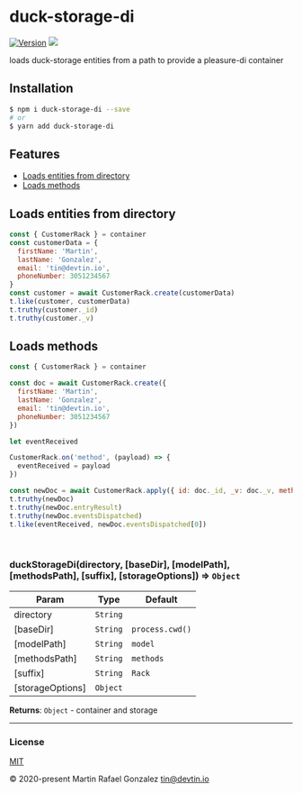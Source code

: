 <div><h1>duck-storage-di</h1></div>

<p>
    <a href="https://www.npmjs.com/package/duck-storage-di" target="_blank"><img src="https://img.shields.io/npm/v/duck-storage-di.svg" alt="Version"></a>
<a href="http://opensource.org/licenses" target="_blank"><img src="http://img.shields.io/badge/License-MIT-brightgreen.svg"></a>
</p>

<p>
    loads duck-storage entities from a path to provide a pleasure-di container
</p>

## Installation

```sh
$ npm i duck-storage-di --save
# or
$ yarn add duck-storage-di
```

## Features

- [Loads entities from directory](#loads-entities-from-directory)
- [Loads methods](#loads-methods)


<a name="loads-entities-from-directory"></a>

## Loads entities from directory


```js
const { CustomerRack } = container
const customerData = {
  firstName: 'Martin',
  lastName: 'Gonzalez',
  email: 'tin@devtin.io',
  phoneNumber: 3051234567
}
const customer = await CustomerRack.create(customerData)
t.like(customer, customerData)
t.truthy(customer._id)
t.truthy(customer._v)
```

<a name="loads-methods"></a>

## Loads methods


```js
const { CustomerRack } = container

const doc = await CustomerRack.create({
  firstName: 'Martin',
  lastName: 'Gonzalez',
  email: 'tin@devtin.io',
  phoneNumber: 3051234567
})

let eventReceived

CustomerRack.on('method', (payload) => {
  eventReceived = payload
})

const newDoc = await CustomerRack.apply({ id: doc._id, _v: doc._v, method: 'addLog', payload: 'message' })
t.truthy(newDoc)
t.truthy(newDoc.entryResult)
t.truthy(newDoc.eventsDispatched)
t.like(eventReceived, newDoc.eventsDispatched[0])
```


<br><a name="duckStorageDi"></a>

### duckStorageDi(directory, [baseDir], [modelPath], [methodsPath], [suffix], [storageOptions]) ⇒ <code>Object</code>

| Param | Type | Default |
| --- | --- | --- |
| directory | <code>String</code> |  | 
| [baseDir] | <code>String</code> | <code>process.cwd()</code> | 
| [modelPath] | <code>String</code> | <code>model</code> | 
| [methodsPath] | <code>String</code> | <code>methods</code> | 
| [suffix] | <code>String</code> | <code>Rack</code> | 
| [storageOptions] | <code>Object</code> |  | 

**Returns**: <code>Object</code> - container and storage  

* * *

### License

[MIT](https://opensource.org/licenses/MIT)

&copy; 2020-present Martin Rafael Gonzalez <tin@devtin.io>
